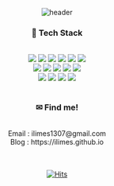 <div align='center'>

![header](https://capsule-render.vercel.app/api?type=Waving&color=0:C1CC89,100:6DA55F&height=300&section=header&text=HI!👋%20I%20am%20Daegyu&fontSize=42&fontColor=fff)

<!--
### Hi 👋
I'm ilimes

**ilimes/ilimes** is a ✨ _special_ ✨ repository because its `README.md` (this file) appears on your GitHub profile.

Here are some ideas to get you started:

- 🔭 I’m currently working on ...
- 🌱 I’m currently learning ...
- 👯 I’m looking to collaborate on ...
- 🤔 I’m looking for help with ...
- 💬 Ask me about ...
- 📫 How to reach me: ...
- 😄 Pronouns: ...
- ⚡ Fun fact: ...
-->

### 🔨 Tech Stack
<br>
<div>
    <div>
        <img src="https://img.shields.io/badge/html5-%23E34F26.svg?style=for-the-badge&logo=html5&logoColor=white">
        <img src="https://img.shields.io/badge/css3-%231572B6.svg?style=for-the-badge&logo=css3&logoColor=white">
        <img src="https://img.shields.io/badge/javascript-%23323330.svg?style=for-the-badge&logo=javascript&logoColor=%23F7DF1E">
        <img src="https://img.shields.io/badge/java-%23ED8B00.svg?style=for-the-badge&logo=java&logoColor=white">
        <img src="https://img.shields.io/badge/spring-%236DB33F.svg?style=for-the-badge&logo=spring&logoColor=white">
        <img src="https://img.shields.io/badge/react-%2320232a.svg?style=for-the-badge&logo=react&logoColor=%2361DAFB">
    </div>
    <div>
        <img src="https://img.shields.io/badge/node.js-6DA55F?style=for-the-badge&logo=node.js&logoColor=white"/>
        <img src="https://img.shields.io/badge/MariaDB-003545?style=for-the-badge&logo=mariadb&logoColor=white"/>
        <img src="https://img.shields.io/badge/mysql-%2300f.svg?style=for-the-badge&logo=mysql&logoColor=white"/>
        <img src="https://img.shields.io/badge/Sequelize-52B0E7?style=for-the-badge&logo=Sequelize&logoColor=white"/>
        <img src="https://img.shields.io/badge/MongoDB-%234ea94b.svg?style=for-the-badge&logo=mongodb&logoColor=white">
    </div>
    <div>
        <img src="https://img.shields.io/badge/figma-%23F24E1E.svg?style=for-the-badge&logo=figma&logoColor=white">
        <img src="https://img.shields.io/badge/adobe%20photoshop-%2331A8FF.svg?style=for-the-badge&logo=adobe%20photoshop&logoColor=white">
        <img src="https://img.shields.io/badge/Adobe%20Lightroom-31A8FF.svg?style=for-the-badge&logo=Adobe%20Lightroom&logoColor=white">
        <img src="https://img.shields.io/badge/Adobe%20Premiere%20Pro-9999FF.svg?style=for-the-badge&logo=Adobe%20Premiere%20Pro&logoColor=white">
    </div>
</div>
<br>
 
### ✉ Find me!
<br>
<div> Email : ilimes1307@gmail.com</div>
<div> Blog : https://ilimes.github.io</div>
<br>
<br>

[![Hits](https://hits.seeyoufarm.com/api/count/incr/badge.svg?url=https%3A%2F%2Fgithub.com%2Filimes&count_bg=%2379C83D&title_bg=%23555555&icon=&icon_color=%23E7E7E7&title=hits&edge_flat=false)](https://hits.seeyoufarm.com)

</div>
